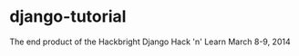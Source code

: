 django-tutorial
===============

The end product of the Hackbright Django Hack 'n' Learn March 8-9, 2014
